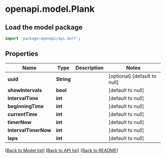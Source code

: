 # openapi.model.Plank

## Load the model package
```dart
import 'package:openapi/api.dart';
```

## Properties
Name | Type | Description | Notes
------------ | ------------- | ------------- | -------------
**uuid** | **String** |  | [optional] [default to null]
**showIntervals** | **bool** |  | [default to null]
**intervalTime** | **int** |  | [default to null]
**beginningTime** | **int** |  | [default to null]
**currentTime** | **int** |  | [default to null]
**timerNow** | **int** |  | [default to null]
**intervalTimerNow** | **int** |  | [default to null]
**laps** | **int** |  | [default to null]

[[Back to Model list]](../README.md#documentation-for-models) [[Back to API list]](../README.md#documentation-for-api-endpoints) [[Back to README]](../README.md)



